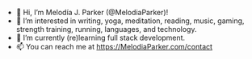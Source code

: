 - 👋 Hi, I’m Melodía J. Parker (@MelodiaParker)!
- 👀 I’m interested in writing, yoga, meditation, reading, music, gaming, strength training, running, languages, and technology.
- 🌱 I’m currently (re)learning full stack development.
- 📫 You can reach me at https://MelodiaParker.com/contact

<!---
MelodiaParker/MelodiaParker is a ✨ special ✨ repository because its `README.md` (this file) appears on your GitHub profile.
You can click the Preview link to take a look at your changes.
--->
